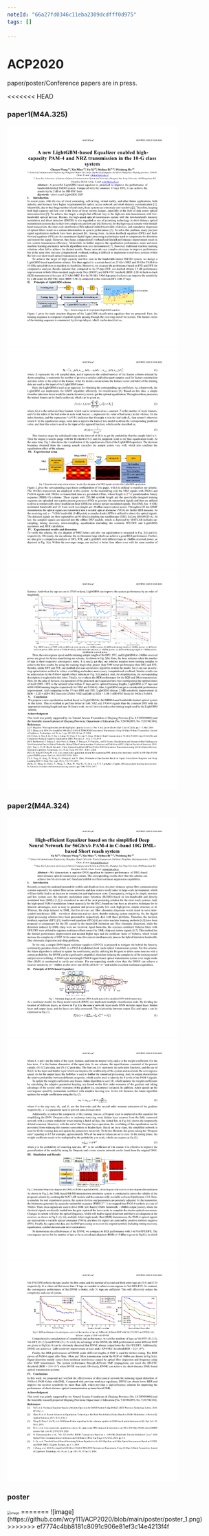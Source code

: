 ```yaml
---
noteId: "66a27fd0346c11eba2309dcdfff0d975"
tags: []

---
```


# ACP2020
paper/poster/Conference papers are in press.

<<<<<<< HEAD
### paper1(M4A.325)

<img src=".\M4A.325\M4A.325_1.png" alt="M4A.325_1" style="zoom:50%;" /><img src=".\M4A.325\M4A.325_2.png" alt="M4A.325_2" style="zoom:50%;" /><img src=".\M4A.325\M4A.325_3.png" alt="M4A.325_3" style="zoom:50%;" />

### paper2(M4A.324)

<img src=".\M4A.324\M4A.324_1.png" alt="M4A.324_1" style="zoom:50%;" /><img src=".\M4A.324\M4A.324_2.png" alt="M4A.324_2" style="zoom:50%;" /><img src=".\M4A.324\M4A.324_3.png" alt="M4A.324_3" style="zoom:50%;" />

### poster

<img src="./poster/poster_1.png" alt="image" style="zoom:50%;" />
=======
![image](https://github.com/wcy111/ACP2020/blob/main/poster/poster_1.png)
>>>>>>> ef7774c4bb8181c8091c906e81ef3c14e4213f4f



